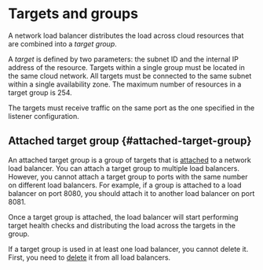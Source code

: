 # Targets and groups

A network load balancer distributes the load across cloud resources that are combined into a *target group*.

A *target* is defined by two parameters: the subnet ID and the internal IP address of the resource. Targets within a single group must be located in the same cloud network. All targets must be connected to the same subnet within a single availability zone. The maximum number of resources in a target group is 254.

The targets must receive traffic on the same port as the one specified in the listener configuration.

## Attached target group {#attached-target-group}

An attached target group is a group of targets that is [attached](../operations/target-group-attach.md) to a network load balancer. You can attach a target group to multiple load balancers. However, you cannot attach a target group to ports with the same number on different load balancers. For example, if a group is attached to a load balancer on port 8080, you should attach it to another load balancer on port 8081.

Once a target group is attached, the load balancer will start performing target health checks and distributing the load across the targets in the group.

If a target group is used in at least one load balancer, you cannot delete it. First, you need to [delete](../operations/target-group-delete.md) it from all load balancers.